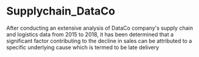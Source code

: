 # Supplychain_DataCo
After conducting an extensive analysis of DataCo company's supply chain and logistics data from 2015 to 2018, it has been determined that a significant factor contributing to the decline in sales can be attributed to a specific underlying cause which is termed to be late delivery
